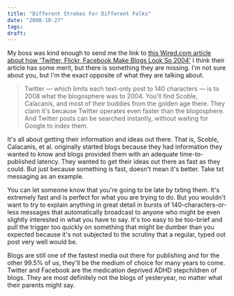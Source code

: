 ```yaml
---
title: "Different Strokes For Different Folks"
date: "2008-10-27"
tags:
draft:
---
```


My boss was kind enough to send me the link to [this Wired.com article about how 'Twitter, Flickr, Facebook Make Blogs Look So 2004'](http://www.wired.com/entertainment/theweb/magazine/16-11/st_essay.)  I think their article has some merit, but there is something they are missing.  I'm not sure about you, but I'm the exact opposite of what they are talking about.

>  Twitter — which limits each text-only post to 140 characters — is to 2008 what the blogosphere was to 2004. You'll find Scoble, Calacanis, and most of their buddies from the golden age there. They claim it's because Twitter operates even faster than the blogosphere. And Twitter posts can be searched instantly, without waiting for Google to index them.

It's all about getting their information and ideas out there.  That is, Scoble, Calacanis, et al. originally started blogs because they had information they wanted to know and blogs provided them with an adequate time-to-published latency.  They wanted to get their ideas out there as fast as they could.  But just because something is fast, doesn't mean it's better.  Take txt messaging as an example.

You can let someone know that you're going to be late by txting them.  It's extremely fast and is perfect for what you are trying to do.  But you wouldn't want to try to explain anything in great detail in bursts of 140-characters-or-less messages that automatically broadcast to anyone who might be even slightly interested in what you have to say. It's too easy to be too-brief and pull the trigger too quickly on something that might be dumber than you expected because it's not subjected to the scrutiny that a regular, typed out post very well would be.

Blogs are still one of the fastest media out there for publishing and for the other 99.5% of us, they'll be the medium of choice for many years to come.  Twitter and Facebook are the medication deprived ADHD stepchildren of blogs.  They are most definitely not the blogs of yesteryear, no matter what their parents might say.

